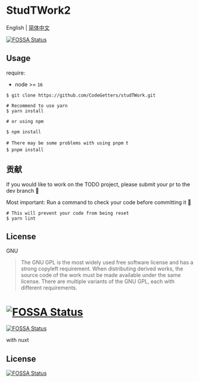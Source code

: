 # StudTWork2


English | [简体中文](./README-ZH.md)

[![FOSSA Status](https://app.fossa.com/api/projects/git%2Bgithub.com%2FCodeGetters%2FStudTWork2.svg?type=shield)](https://app.fossa.com/projects/git%2Bgithub.com%2FCodeGetters%2FStudTWork2?ref=badge_shield)

## Usage

require:

- node >= `16`

```shell
$ git clone https://github.com/CodeGetters/studTWork.git

# Recommend to use yarn
$ yarn install

# or using npm

$ npm install

# There may be some problems with using pnpm ❗
$ pnpm install

```

## 贡献

If you would like to work on the TODO project, please submit your pr to the dev branch 👀

Most important: Run a command to check your code before committing it 🤞

```shell
# This will prevent your code from being reset
$ yarn lint

```

## License

GNU

> The GNU GPL is the most widely used free software license and has a strong copyleft requirement. When distributing derived works, the source code of the work must be made available under the same license. There are multiple variants of the GNU GPL, each with different requirements.

[![FOSSA Status](https://app.fossa.com/api/projects/git%2Bgithub.com%2FCodeGetters%2FStudTWork2.svg?type=large)](https://app.fossa.com/projects/git%2Bgithub.com%2FCodeGetters%2FStudTWork2?ref=badge_large)
=======
[![FOSSA Status](https://app.fossa.com/api/projects/git%2Bgithub.com%2FCodeGetters%2FStudTWork2.svg?type=shield)](https://app.fossa.com/projects/git%2Bgithub.com%2FCodeGetters%2FStudTWork2?ref=badge_shield)

with nuxt


## License
[![FOSSA Status](https://app.fossa.com/api/projects/git%2Bgithub.com%2FCodeGetters%2FStudTWork2.svg?type=large)](https://app.fossa.com/projects/git%2Bgithub.com%2FCodeGetters%2FStudTWork2?ref=badge_large)
